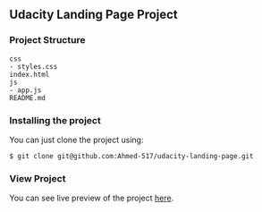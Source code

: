 ## Udacity Landing Page Project

### Project Structure
```
css
- styles.css    
index.html
js
- app.js
README.md
```

### Installing the project
You can just clone the project using:
```
$ git clone git@github.com:Ahmed-517/udacity-landing-page.git
```

### View Project
You can see live preview of the project [here](https://ahmed-517.github.io/udacity-landing-page/).